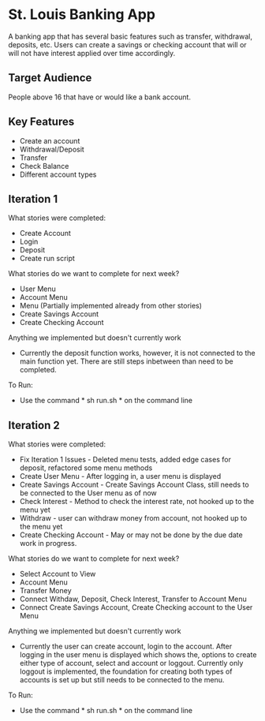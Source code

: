 # St. Louis Banking App

A banking app that has several basic features such as transfer, withdrawal, deposits, etc. Users can create a savings or checking account that will or will not have interest applied over time accordingly.
	
## Target Audience

People above 16 that have or would like a bank account.

## Key Features

* Create an account
* Withdrawal/Deposit
* Transfer
* Check Balance
* Different account types

## Iteration 1

What stories were completed:
- Create Account
- Login
- Deposit
- Create run script

What stories do we want to complete for next week?
- User Menu
- Account Menu
- Menu (Partially implemented already from other stories)
- Create Savings Account
- Create Checking Account

Anything we implemented but doesn't currently work
- Currently the deposit function works, however, it is not connected to the main function yet. There are still steps inbetween than need to be completed.

To Run:
- Use the command * sh run.sh * on the command line

## Iteration 2

What stories were completed:
- Fix Iteration 1 Issues - Deleted menu tests, added edge cases for deposit, refactored some menu methods
- Create User Menu - After logging in, a user menu is displayed
- Create Savings Account - Create Savings Account Class, still needs to be connected to the User menu as of now
- Check Interest - Method to check the interest rate, not hooked up to the menu yet
- Withdraw - user can withdraw money from account, not hooked up to the menu yet
- Create Checking Account - May or may not be done by the due date work in progress.

What stories do we want to complete for next week?
- Select Account to View
- Account Menu
- Transfer Money
- Connect Withdaw, Deposit, Check Interest, Transfer to Account Menu
- Connect Create Savings Account, Create Checking account to the User Menu

Anything we implemented but doesn't currently work
- Currently the user can create account, login to the account. After logging in the user menu is displayed which shows the, options to create either type of account, select and account or loggout. Currently only loggout is implemented, the foundation for creating both types of accounts is set up but still needs to be connected to the menu.

To Run:
- Use the command * sh run.sh * on the command line
